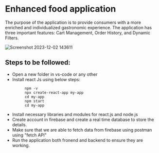 # Enhanced food application
The purpose of the application is to provide consumers with a more enriched and individualized gastronomic experience. The application has three important features: Cart Management, Order History, and Dynamic Filters.

![Screenshot 2023-12-02 143611](https://github.com/amshunaik/Enhanced_food_application/assets/103670494/82f005df-6ec3-4320-92ba-94d3d735c16f)


## Steps to be followed:
- Open a new folder in vs-code or any other 
- Install react Js using below steps:
```
         npm -v
         npx create-react-app my-app
         cd my-app
         npm start
         cd my-app
  ```
- Install necessary libraries and modules for react.js and node.js
- Create account in firebase and create a real time database to store the details.
- Make sure that we are able to fetch data from firebase using postman using "fetch API"
- Run the application both fronend and backend to ensure they are working.
  
